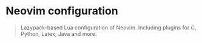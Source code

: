 # Neovim configuration

> Lazypack-based Lua configuration of Neovim. Including plugins for C, Python, Latex, Java and more. 

